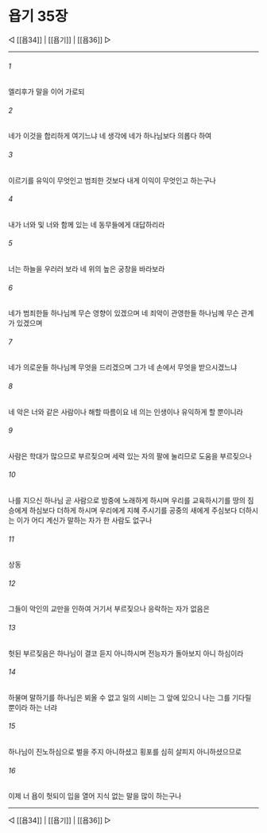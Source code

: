 # 욥기 35장

◁ [[욥34]] | [[욥기]] | [[욥36]] ▷
***

###### 1
엘리후가 말을 이어 가로되

###### 2
네가 이것을 합리하게 여기느냐 네 생각에 네가 하나님보다 의롭다 하여

###### 3
이르기를 유익이 무엇인고 범죄한 것보다 내게 이익이 무엇인고 하는구나

###### 4
내가 너와 및 너와 함께 있는 네 동무들에게 대답하리라

###### 5
너는 하늘을 우러러 보라 네 위의 높은 궁창을 바라보라

###### 6
네가 범죄한들 하나님께 무슨 영향이 있겠으며 네 죄악이 관영한들 하나님께 무슨 관계가 있겠으며

###### 7
네가 의로운들 하나님께 무엇을 드리겠으며 그가 네 손에서 무엇을 받으시겠느냐

###### 8
네 악은 너와 같은 사람이나 해할 따름이요 네 의는 인생이나 유익하게 할 뿐이니라

###### 9
사람은 학대가 많으므로 부르짖으며 세력 있는 자의 팔에 눌리므로 도움을 부르짖으나

###### 10
나를 지으신 하나님 곧 사람으로 밤중에 노래하게 하시며 우리를 교육하시기를 땅의 짐승에게 하심보다 더하게 하시며 우리에게 지혜 주시기를 공중의 새에게 주심보다 더하시는 이가 어디 계신가 말하는 자가 한 사람도 없구나

###### 11
상동

###### 12
그들이 악인의 교만을 인하여 거기서 부르짖으나 응락하는 자가 없음은

###### 13
헛된 부르짖음은 하나님이 결코 듣지 아니하시며 전능자가 돌아보지 아니 하심이라

###### 14
하물며 말하기를 하나님은 뵈올 수 없고 일의 시비는 그 앞에 있으니 나는 그를 기다릴 뿐이라 하는 너랴

###### 15
하나님이 진노하심으로 벌을 주지 아니하셨고 횡포를 심히 살피지 아니하셨으므로

###### 16
이제 너 욥이 헛되이 입을 열어 지식 없는 말을 많이 하는구나

***
◁ [[욥34]] | [[욥기]] | [[욥36]] ▷